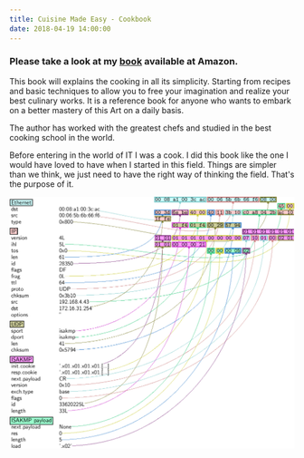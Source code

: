 ```yaml
---
title: Cuisine Made Easy - Cookbook
date: 2018-04-19 14:00:00
---
```


### Please take a look at my [book](https://www.amazon.com/s/ref=nb_sb_noss?url=search-alias%3Daps&field-keywords=villalongue) available at Amazon.

This book will explains the cooking in all its simplicity. Starting from recipes and basic techniques to allow you to free your imagination and realize your best culinary works. It is a reference book for anyone who wants to embark on a better mastery of this Art on a daily basis.

The author has worked with the greatest chefs and studied in the best cooking school in the world.

Before entering in the world of IT I was a cook. I did this book like the one I would have loved to have when I started in this field. Things are simpler than we think, we just need to have the right way of thinking the field. That's the purpose of it.


![](/img/isakmp_dump.png)

